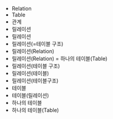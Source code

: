 ﻿- Relation
- Table
- 관계
- 릴레이션
- 릴레이션
- 릴레이션(=테이블 구조)
- 릴레이션(Relation)
- 릴레이션(Relation) = 하나의 테이블(Table)
- 릴레이션(테이블 구조)
- 릴레이션(테이블)
- 릴레이션(테이블구조)
- 테이블
- 테이블(릴레이션)
- 하나의 테이블
- 하나의 테이블(Table)
